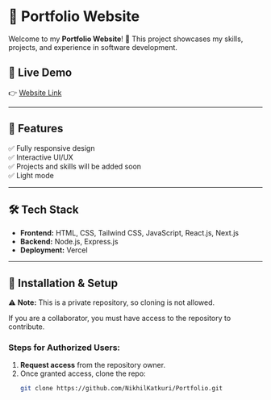 # 🌟 Portfolio Website

Welcome to my **Portfolio Website**! 🚀 This project showcases my skills, projects, and experience in software development.

## 🔗 Live Demo
👉 [Website Link](https://your-portfolio-link.com)

---

## 📌 Features
✅ Fully responsive design  
✅ Interactive UI/UX  
✅ Projects and skills will be added soon  
✅ Light mode  

---

## 🛠️ Tech Stack
- **Frontend:** HTML, CSS, Tailwind CSS, JavaScript, React.js, Next.js  
- **Backend:** Node.js, Express.js  
- **Deployment:** Vercel  

---

## 🚀 Installation & Setup

⚠️ **Note:** This is a private repository, so cloning is not allowed.  

If you are a collaborator, you must have access to the repository to contribute.

### Steps for Authorized Users:
1. **Request access** from the repository owner.  
2. Once granted access, clone the repo:  
   ```bash
   git clone https://github.com/NikhilKatkuri/Portfolio.git
